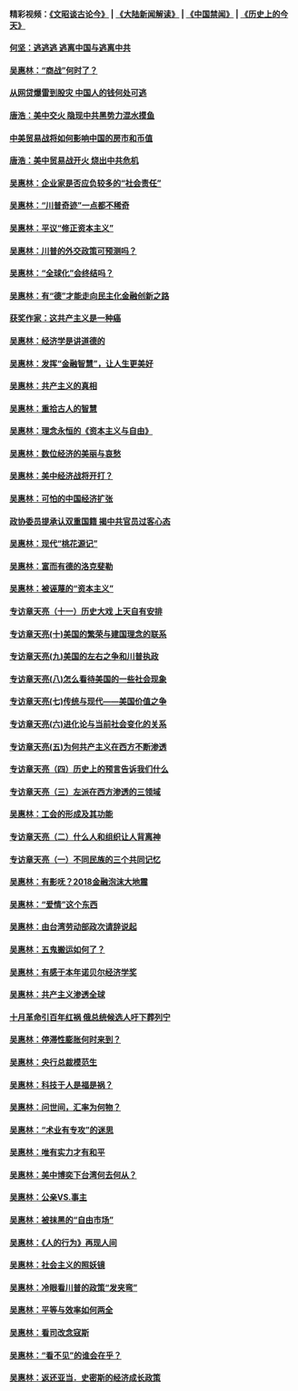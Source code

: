 #### 精彩视频：[《文昭谈古论今》](https://github.com/gfw-breaker/wenzhao/blob/master/README.md?t=11130032) | [《大陆新闻解读》](https://github.com/gfw-breaker/ntdtv-comedy/blob/master/README.md?t=11130032) | [《中国禁闻》](https://github.com/gfw-breaker/ntdtv-news/blob/master/README.md?t=11130032) | [《历史上的今天》](https://github.com/gfw-breaker/today-in-history/blob/master/README.md?t=11130032) 

#### [何坚：逃逃逃 逃离中国与逃离中共](../pages/nsc423/n10592891.md?t=11130032) 

#### [吴惠林：“商战”何时了？](../pages/nsc423/n10573558.md?t=11130032) 

#### [从网贷爆雷到股灾 中国人的钱何处可逃](../pages/nsc423/n10572800.md?t=11130032) 

#### [唐浩：美中交火 隐现中共黑势力混水摸鱼](../pages/nsc423/n10544040.md?t=11130032) 

#### [中美贸易战将如何影响中国的房市和币值](../pages/nsc423/n10543697.md?t=11130032) 

#### [唐浩：美中贸易战开火 烧出中共危机](../pages/nsc423/n10540126.md?t=11130032) 

#### [吴惠林：企业家是否应负较多的“社会责任”](../pages/nsc423/n10535022.md?t=11130032) 

#### [吴惠林：“川普奇迹”一点都不稀奇](../pages/nsc423/n10512808.md?t=11130032) 

#### [吴惠林：平议“修正资本主义”](../pages/nsc423/n10495724.md?t=11130032) 

#### [吴惠林：川普的外交政策可预测吗？](../pages/nsc423/n10462387.md?t=11130032) 

#### [吴惠林：“全球化”会终结吗？](../pages/nsc423/n10452838.md?t=11130032) 

#### [吴惠林：有“德”才能走向民主化金融创新之路](../pages/nsc423/n10432292.md?t=11130032) 

#### [获奖作家：这共产主义是一种癌](../pages/nsc423/n10431541.md?t=11130032) 

#### [吴惠林：经济学是讲道德的](../pages/nsc423/n10398014.md?t=11130032) 

#### [吴惠林：发挥“金融智慧”，让人生更美好](../pages/nsc423/n10375019.md?t=11130032) 

#### [吴惠林：共产主义的真相](../pages/nsc423/n10351394.md?t=11130032) 

#### [吴惠林：重拾古人的智慧](../pages/nsc423/n10337691.md?t=11130032) 

#### [吴惠林：理念永恒的《资本主义与自由》](../pages/nsc423/n10316274.md?t=11130032) 

#### [吴惠林：数位经济的美丽与哀愁](../pages/nsc423/n10292946.md?t=11130032) 

#### [吴惠林：美中经济战将开打？](../pages/nsc423/n10258825.md?t=11130032) 

#### [吴惠林：可怕的中国经济扩张](../pages/nsc423/n10219147.md?t=11130032) 

#### [政协委员提承认双重国籍 揭中共官员过客心态](../pages/nsc423/n10208809.md?t=11130032) 

#### [吴惠林：现代“桃花源记”](../pages/nsc423/n10185234.md?t=11130032) 

#### [吴惠林：富而有德的洛克斐勒](../pages/nsc423/n10142264.md?t=11130032) 

#### [吴惠林：被诬蔑的“资本主义”](../pages/nsc423/n10124816.md?t=11130032) 

#### [专访章天亮（十一）历史大戏 上天自有安排](../pages/nsc423/n10094905.md?t=11130032) 

#### [专访章天亮(十)美国的繁荣与建国理念的联系](../pages/nsc423/n10094899.md?t=11130032) 

#### [专访章天亮(九)美国的左右之争和川普执政](../pages/nsc423/n10094889.md?t=11130032) 

#### [专访章天亮(八)怎么看待美国的一些社会现象](../pages/nsc423/n10094857.md?t=11130032) 

#### [专访章天亮(七)传统与现代——美国价值之争](../pages/nsc423/n10093140.md?t=11130032) 

#### [专访章天亮(六)进化论与当前社会变化的关系](../pages/nsc423/n10092036.md?t=11130032) 

#### [专访章天亮(五)为何共产主义在西方不断渗透](../pages/nsc423/n10083620.md?t=11130032) 

#### [专访章天亮（四）历史上的预言告诉我们什么](../pages/nsc423/n10083606.md?t=11130032) 

#### [专访章天亮（三）左派在西方渗透的三领域](../pages/nsc423/n10081115.md?t=11130032) 

#### [吴惠林：工会的形成及其功能](../pages/nsc423/n10080633.md?t=11130032) 

#### [专访章天亮（二）什么人和组织让人背离神](../pages/nsc423/n10076637.md?t=11130032) 

#### [专访章天亮（一）不同民族的三个共同记忆](../pages/nsc423/n10074188.md?t=11130032) 

#### [吴惠林：有影呒？2018金融泡沫大地震](../pages/nsc423/n10040534.md?t=11130032) 

#### [吴惠林：“爱情”这个东西](../pages/nsc423/n10019423.md?t=11130032) 

#### [吴惠林：由台湾劳动部政次请辞说起](../pages/nsc423/n9979679.md?t=11130032) 

#### [吴惠林：五鬼搬运如何了？](../pages/nsc423/n9925338.md?t=11130032) 

#### [吴惠林：有感于本年诺贝尔经济学奖](../pages/nsc423/n9871883.md?t=11130032) 

#### [吴惠林：共产主义渗透全球](../pages/nsc423/n9812748.md?t=11130032) 

#### [十月革命引百年红祸 俄总统候选人吁下葬列宁](../pages/nsc423/n9810182.md?t=11130032) 

#### [吴惠林：停滞性膨胀何时来到？](../pages/nsc423/n9764136.md?t=11130032) 

#### [吴惠林：央行总裁模范生](../pages/nsc423/n9728134.md?t=11130032) 

#### [吴惠林：科技于人是福是祸？](../pages/nsc423/n9672982.md?t=11130032) 

#### [吴惠林：问世间，汇率为何物？](../pages/nsc423/n9621788.md?t=11130032) 

#### [吴惠林：“术业有专攻”的迷思](../pages/nsc423/n9580363.md?t=11130032) 

#### [吴惠林：唯有实力才有和平](../pages/nsc423/n9529599.md?t=11130032) 

#### [吴惠林：美中博奕下台湾何去何从？](../pages/nsc423/n9483598.md?t=11130032) 

#### [吴惠林：公亲VS.事主](../pages/nsc423/n9425637.md?t=11130032) 

#### [吴惠林：被抹黑的“自由市场”](../pages/nsc423/n9351545.md?t=11130032) 

#### [吴惠林：《人的行为》再现人间](../pages/nsc423/n9296339.md?t=11130032) 

#### [吴惠林：社会主义的照妖镜](../pages/nsc423/n9243460.md?t=11130032) 

#### [吴惠林：冷眼看川普的政策“发夹弯”](../pages/nsc423/n9120684.md?t=11130032) 

#### [吴惠林：平等与效率如何两全](../pages/nsc423/n9075430.md?t=11130032) 

#### [吴惠林：看司改念寇斯](../pages/nsc423/n9024915.md?t=11130032) 

#### [吴惠林：“看不见”的谁会在乎？](../pages/nsc423/n8977488.md?t=11130032) 

#### [吴惠林：返还亚当．史密斯的经济成长政策](../pages/nsc423/n8931896.md?t=11130032) 

